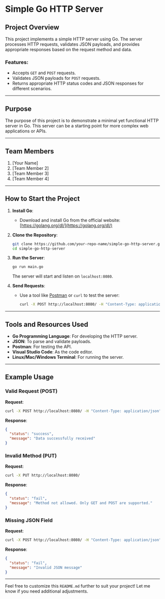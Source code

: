 # Simple Go HTTP Server

## Project Overview
This project implements a simple HTTP server using Go. The server processes HTTP requests, validates JSON payloads, and provides appropriate responses based on the request method and data.

### Features:
- Accepts `GET` and `POST` requests.
- Validates JSON payloads for `POST` requests.
- Returns appropriate HTTP status codes and JSON responses for different scenarios.

---

## Purpose
The purpose of this project is to demonstrate a minimal yet functional HTTP server in Go. This server can be a starting point for more complex web applications or APIs.

---

## Team Members
1. [Your Name]
2. [Team Member 2]
3. [Team Member 3]
4. [Team Member 4]

---

## How to Start the Project

1. **Install Go**:
   - Download and install Go from the official website: [https://golang.org/dl/](https://golang.org/dl/)

2. **Clone the Repository**:
   ```bash
   git clone https://github.com/your-repo-name/simple-go-http-server.git
   cd simple-go-http-server
   ```

3. **Run the Server**:
   ```bash
   go run main.go
   ```
   The server will start and listen on `localhost:8080`.

4. **Send Requests**:
   - Use a tool like [Postman](https://www.postman.com/) or `curl` to test the server:
     ```bash
     curl -X POST http://localhost:8080/ -H "Content-Type: application/json" -d '{"message": "Hello, World!"}'
     ```

---

## Tools and Resources Used
- **Go Programming Language**: For developing the HTTP server.
- **JSON**: To parse and validate payloads.
- **Postman**: For testing the API.
- **Visual Studio Code**: As the code editor.
- **Linux/Mac/Windows Terminal**: For running the server.

---

## Example Usage

### Valid Request (POST)
**Request**:
```bash
curl -X POST http://localhost:8080/ -H "Content-Type: application/json" -d '{"message": "Hello, World!"}'
```

**Response**:
```json
{
  "status": "success",
  "message": "Data successfully received"
}
```

### Invalid Method (PUT)
**Request**:
```bash
curl -X PUT http://localhost:8080/
```

**Response**:
```json
{
  "status": "fail",
  "message": "Method not allowed. Only GET and POST are supported."
}
```

### Missing JSON Field
**Request**:
```bash
curl -X POST http://localhost:8080/ -H "Content-Type: application/json" -d '{}'
```

**Response**:
```json
{
  "status": "fail",
  "message": "Invalid JSON message"
}
```

---

Feel free to customize this `README.md` further to suit your project! Let me know if you need additional adjustments.
```
